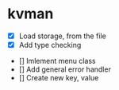 # kvman

- [X]   Load storage, from the file
- [X]   Add type checking
- []    Imlement menu class
- []    Add general error handler    
- []    Create new key, value